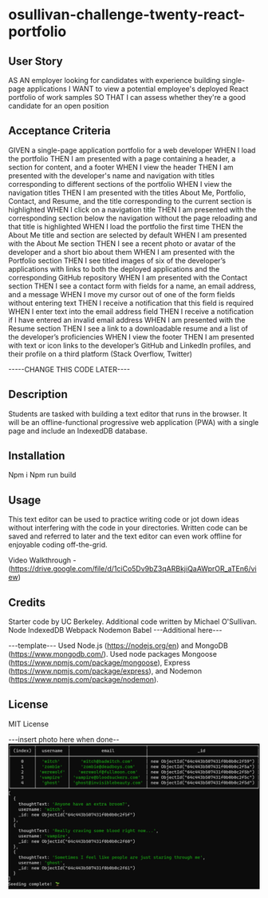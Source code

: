 # osullivan-challenge-twenty-react-portfolio

## User Story
AS AN employer looking for candidates with experience building single-page applications
I WANT to view a potential employee's deployed React portfolio of work samples
SO THAT I can assess whether they're a good candidate for an open position

## Acceptance Criteria
GIVEN a single-page application portfolio for a web developer
WHEN I load the portfolio
THEN I am presented with a page containing a header, a section for content, and a footer
WHEN I view the header
THEN I am presented with the developer's name and navigation with titles corresponding to different sections of the portfolio
WHEN I view the navigation titles
THEN I am presented with the titles About Me, Portfolio, Contact, and Resume, and the title corresponding to the current section is highlighted
WHEN I click on a navigation title
THEN I am presented with the corresponding section below the navigation without the page reloading and that title is highlighted
WHEN I load the portfolio the first time
THEN the About Me title and section are selected by default
WHEN I am presented with the About Me section
THEN I see a recent photo or avatar of the developer and a short bio about them
WHEN I am presented with the Portfolio section
THEN I see titled images of six of the developer’s applications with links to both the deployed applications and the corresponding GitHub repository
WHEN I am presented with the Contact section
THEN I see a contact form with fields for a name, an email address, and a message
WHEN I move my cursor out of one of the form fields without entering text
THEN I receive a notification that this field is required
WHEN I enter text into the email address field
THEN I receive a notification if I have entered an invalid email address
WHEN I am presented with the Resume section
THEN I see a link to a downloadable resume and a list of the developer’s proficiencies
WHEN I view the footer
THEN I am presented with text or icon links to the developer’s GitHub and LinkedIn profiles, and their profile on a third platform (Stack Overflow, Twitter)

-----CHANGE THIS CODE LATER----
## Description

Students are tasked with building a text editor that runs in the browser. It will be an offline-functional progressive web application (PWA) with a single page and include an IndexedDB database.

## Installation

Npm i
Npm run build


## Usage

This text editor can be used to practice writing code or jot down ideas without interfering with the code in your directories. Written code can be saved and referred to later and the text editor can even work offline for enjoyable coding off-the-grid.

Video Walkthrough - (https://drive.google.com/file/d/1ciCo5Dv9bZ3qARBkjiQaAWprOR_aTEn6/view)

## Credits

Starter code by UC Berkeley. Additional code written by Michael O'Sullivan.
Node
IndexedDB
Webpack
Nodemon
Babel
---Additional here---

---template---
 Used Node.js (https://nodejs.org/en) and MongoDB (https://www.mongodb.com/). Used node packages Mongoose (https://www.npmjs.com/package/mongoose), Express (https://www.npmjs.com/package/express), and Nodemon (https://www.npmjs.com/package/nodemon).

## License

MIT License

---insert photo here when done--
![Model](https://github.com/michaelhallosullivan/osullivan-challenge-eighteen-social-network/blob/main/examples/challenge-eighteen-screenshot.jpg)